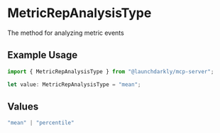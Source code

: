 # MetricRepAnalysisType

The method for analyzing metric events

## Example Usage

```typescript
import { MetricRepAnalysisType } from "@launchdarkly/mcp-server";

let value: MetricRepAnalysisType = "mean";
```

## Values

```typescript
"mean" | "percentile"
```